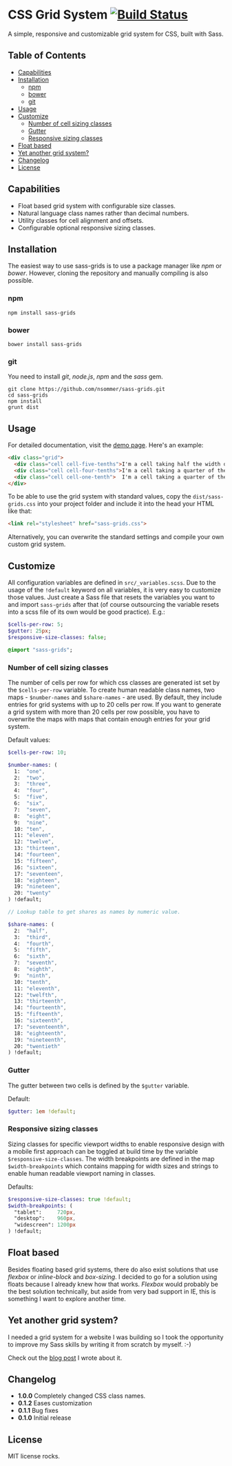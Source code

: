 CSS Grid System [![Build Status](https://travis-ci.org/nsommer/sass-grids.svg)](https://travis-ci.org/nsommer/sass-grids)
================
A simple, responsive and customizable grid system for CSS, built with Sass.

## Table of Contents
- [Capabilities](#capabilities)
- [Installation](#installation)
    - [npm](#npm)
    - [bower](#bower)
    - [git](#git)
- [Usage](#usage)
- [Customize](#customize)
    - [Number of cell sizing classes](#number-of-cell-sizing-classes)
    - [Gutter](#gutter)
    - [Responsive sizing classes](#responsive-sizing-classes)
- [Float based](#float-based)
- [Yet another grid system?](#yet-another-grid-system)
- [Changelog](#changelog)
- [License](#license)

## Capabilities
- Float based grid system with configurable size classes.
- Natural language class names rather than decimal numbers.
- Utility classes for cell alignment and offsets.
- Configurable optional responsive sizing classes.

## Installation
The easiest way to use sass-grids is to use a package manager like *npm* or *bower*. However, cloning the repository and manually compiling is also possible.

### npm

```shell
npm install sass-grids
```

### bower

```shell
bower install sass-grids
```

### git
You need to install *git*, *node.js*, *npm* and the *sass* gem.

```
git clone https://github.com/nsommer/sass-grids.git
cd sass-grids
npm install
grunt dist
```

## Usage
For detailed documentation, visit the [demo page](https://nsommer.github.io/sass-grids). Here's an example:

```html
<div class="grid">
  <div class="cell cell-five-tenths">I'm a cell taking half the width of my parent.        </div>
  <div class="cell cell-four-tenths">I'm a cell taking a quarter of the width of my parent.</div>
  <div class="cell cell-one-tenth">  I'm a cell taking a quarter of the width of my parent.</div>
</div>
```

To be able to use the grid system with standard values, copy the `dist/sass-grids.css` into your project folder and include it into the head your HTML like that:

```html
<link rel="stylesheet" href="sass-grids.css">
```

Alternatively, you can overwrite the standard settings and compile your own custom grid system.

## Customize
All configuration variables are defined in `src/_variables.scss`. Due to the usage of the `!default` keyword on all variables, it is very easy to customize those values. Just create a Sass file that resets the variables you want to and import `sass-grids` after that (of course outsourcing the variable resets into a scss file of its own would be good practice). E.g.:

```sass
$cells-per-row: 5;
$gutter: 25px;
$responsive-size-classes: false;

@import "sass-grids";
```

### Number of cell sizing classes
The number of cells per row for which css classes are generated ist set by the `$cells-per-row` variable. To create human readable class names, two maps - `$number-names` and `$share-names` - are used. By default, they include entries for grid systems with up to 20 cells per row. If you want to generate a grid system with more than 20 cells per row possible, you have to overwrite the maps with maps that contain enough entries for your grid system.

Default values:

```sass
$cells-per-row: 10;

$number-names: (
  1:  "one",
  2:  "two",
  3:  "three",
  4:  "four",
  5:  "five",
  6:  "six",
  7:  "seven",
  8:  "eight",
  9:  "nine",
  10: "ten",
  11: "eleven",
  12: "twelve",
  13: "thirteen",
  14: "fourteen",
  15: "fifteen",
  16: "sixteen",
  17: "seventeen",
  18: "eighteen",
  19: "nineteen",
  20: "twenty"
) !default;

// Lookup table to get shares as names by numeric value.

$share-names: (
  2:  "half",
  3:  "third",
  4:  "fourth",
  5:  "fifth",
  6:  "sixth",
  7:  "seventh",
  8:  "eighth",
  9:  "ninth",
  10: "tenth",
  11: "eleventh",
  12: "twelfth",
  13: "thirteenth",
  14: "fourteenth",
  15: "fifteenth",
  16: "sixteenth",
  17: "seventeenth",
  18: "eighteenth",
  19: "nineteenth",
  20: "twentieth"
) !default;
```

### Gutter
The gutter between two cells is defined by the `$gutter` variable.

Default:

```sass
$gutter: 1em !default;
```

### Responsive sizing classes
Sizing classes for specific viewport widths to enable responsive design with a mobile first approach can be toggled at build time by the variable `$responsive-size-classes`. The width breakpoints are defined in the map `$width-breakpoints` which contains mapping for width sizes and strings to enable human readable viewport naming in classes.

Defaults:

```sass
$responsive-size-classes: true !default;
$width-breakpoints: (
  "tablet":     720px,
  "desktop":    960px,
  "widescreen": 1200px
) !default;
```

## Float based
Besides floating based grid systems, there do also exist solutions that use *flexbox* or *inline-block* and *box-sizing*. I decided to go for a solution using floats because I already knew how that works. *Flexbox* would probably be the best solution technically, but aside from very bad support in IE, this is something I want to explore another time.

## Yet another grid system?
I needed a grid system for a website I was building so I took the opportunity to improve my Sass skills by writing it from scratch by myself. :-)

Check out the [blog post](https://nilssommer.de/articles/2-building-a-grid-system-with-sass) I wrote about it.

## Changelog
- **1.0.0** Completely changed CSS class names.
- **0.1.2** Eases customization
- **0.1.1** Bug fixes
- **0.1.0** Initial release

## License
MIT license rocks.
